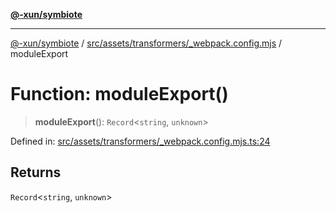 [**@-xun/symbiote**](../../../../../README.md)

***

[@-xun/symbiote](../../../../../README.md) / [src/assets/transformers/\_webpack.config.mjs](../README.md) / moduleExport

# Function: moduleExport()

> **moduleExport**(): `Record`\<`string`, `unknown`\>

Defined in: [src/assets/transformers/\_webpack.config.mjs.ts:24](https://github.com/Xunnamius/symbiote/blob/79d395cced979d17188580f3f3b776aa6e57df18/src/assets/transformers/_webpack.config.mjs.ts#L24)

## Returns

`Record`\<`string`, `unknown`\>
